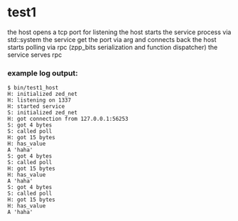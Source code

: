 # test1

the host opens a tcp port for listening
the host starts the service process via std::system
the service get the port via arg and connects back
the host starts polling via rpc (zpp_bits serialization and function dispatcher)
the service serves rpc

### example log output:
```
$ bin/test1_host
H: initialized zed_net
H: listening on 1337
H: started service
S: initialized zed_net
H: got connection from 127.0.0.1:56253
S: got 4 bytes
S: called poll
H: got 15 bytes
H: has_value
A 'haha'
S: got 4 bytes
S: called poll
H: got 15 bytes
H: has_value
A 'haha'
S: got 4 bytes
S: called poll
H: got 15 bytes
H: has_value
A 'haha'
```


